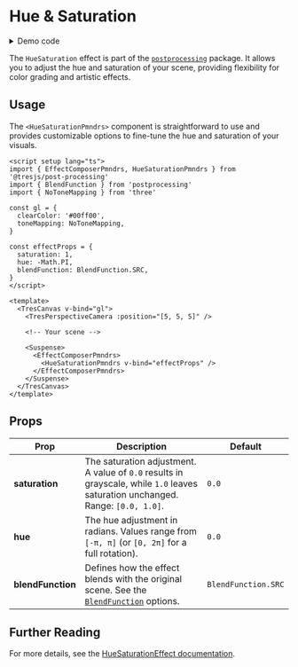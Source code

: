 # Hue & Saturation

<DocsDemoGUI>
  <HueSaturationDemo />
</DocsDemoGUI>

<details>
  <summary>Demo code</summary>

  <<< @/.vitepress/theme/components/pmdrs/HueSaturationDemo.vue{0}
</details>

The `HueSaturation` effect is part of the [`postprocessing`](https://pmndrs.github.io/postprocessing/public/docs/class/src/effects/HueSaturationEffect.js~HueSaturationEffect.html) package. It allows you to adjust the hue and saturation of your scene, providing flexibility for color grading and artistic effects.

## Usage

The `<HueSaturationPmndrs>` component is straightforward to use and provides customizable options to fine-tune the hue and saturation of your visuals.

```vue{2,11-15,24-28}
<script setup lang="ts">
import { EffectComposerPmndrs, HueSaturationPmndrs } from '@tresjs/post-processing'
import { BlendFunction } from 'postprocessing'
import { NoToneMapping } from 'three'

const gl = {
  clearColor: '#00ff00',
  toneMapping: NoToneMapping,
}

const effectProps = {
  saturation: 1,
  hue: -Math.PI,
  blendFunction: BlendFunction.SRC,
}
</script>

<template>
  <TresCanvas v-bind="gl">
    <TresPerspectiveCamera :position="[5, 5, 5]" />

    <!-- Your scene -->

    <Suspense>
      <EffectComposerPmndrs>
        <HueSaturationPmndrs v-bind="effectProps" />
      </EffectComposerPmndrs>
    </Suspense>
  </TresCanvas>
</template>
```

## Props

| Prop           | Description                                                                                                                                                                  | Default                  |
| -------------- | ---------------------------------------------------------------------------------------------------------------------------------------------------------------------------- | ------------------------ |
| **saturation** | The saturation adjustment. A value of `0.0` results in grayscale, while `1.0` leaves saturation unchanged. Range: `[0.0, 1.0]`.                                               | `0.0`                    |
| **hue**        | The hue adjustment in radians. Values range from `[-π, π]` (or `[0, 2π]` for a full rotation).                                                                               | `0.0`                    |
| **blendFunction** | Defines how the effect blends with the original scene. See the [`BlendFunction`](https://pmndrs.github.io/postprocessing/public/docs/variable/index.html#static-variable-BlendFunction) options. | `BlendFunction.SRC`      |

## Further Reading

For more details, see the [HueSaturationEffect documentation](https://pmndrs.github.io/postprocessing/public/docs/class/src/effects/HueSaturationEffect.js~HueSaturationEffect.html).
